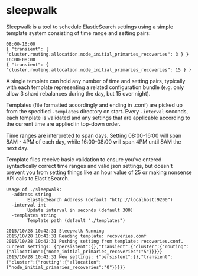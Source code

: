 # sleepwalk

Sleepwalk is a tool to schedule ElasticSearch settings using a simple template system consisting of time range and setting pairs:

```
08:00-16:00
{ "transient": { "cluster.routing.allocation.node_initial_primaries_recoveries": 3 } }
16:00-08:00
{ "transient": { "cluster.routing.allocation.node_initial_primaries_recoveries": 15 } }
```

A single template can hold any number of time and setting pairs, typically with each template representing a related configuration bundle (e.g. only allow 3 shard rebalances during the day, but 15 over night).

Templates (file formatted accordingly and ending in .conf) are picked up from the specified `-templates` directory on start. Every `-interval` seconds, each template is validated and any settings that are applicable according to the current time are applied in top-down order.

Time ranges are interpreted to span days. Setting 08:00-16:00 will span 8AM - 4PM of each day, while 16:00-08:00 will span 4PM until 8AM the next day.

Template files receive basic validation to ensure you've entered syntactically correct time ranges and valid json settings, but doesn't prevent you from setting things like an hour value of 25 or making nonsense API calls to ElasticSearch.

```
Usage of ./sleepwalk:
  -address string
    	ElasticSearch Address (default "http://localhost:9200")
  -interval int
    	Update interval in seconds (default 300)
  -templates string
    	Template path (default "./templates")
```

```
2015/10/28 10:42:31 Sleepwalk Running
2015/10/28 10:42:31 Reading template: recoveries.conf
2015/10/28 10:42:31 Pushing setting from template: recoveries.conf. Current settings: {"persistent":{},"transient":{"cluster":{"routing":{"allocation":{"node_initial_primaries_recoveries":"5"}}}}}
2015/10/28 10:42:31 New settings: {"persistent":{},"transient":{"cluster":{"routing":{"allocation":{"node_initial_primaries_recoveries":"0"}}}}}
```